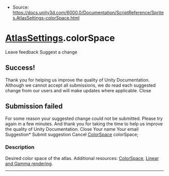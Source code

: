 * Source: https://docs.unity3d.com/6000.0/Documentation/ScriptReference/Sprites.AtlasSettings-colorSpace.html

#  [AtlasSettings](https://docs.unity3d.com/6000.0/Documentation/ScriptReference/Sprites.AtlasSettings.html).colorSpace
Leave feedback
Suggest a change
## Success!
Thank you for helping us improve the quality of Unity Documentation. Although we cannot accept all submissions, we do read each suggested change from our users and will make updates where applicable.
Close
## Submission failed
For some reason your suggested change could not be submitted. Please <a>try again</a> in a few minutes. And thank you for taking the time to help us improve the quality of Unity Documentation.
Close
Your name Your email Suggestion* Submit suggestion
Cancel
[ColorSpace](https://docs.unity3d.com/6000.0/Documentation/ScriptReference/ColorSpace.html) colorSpace; 
### Description
Desired color space of the atlas.
Additional resources: [ColorSpace](https://docs.unity3d.com/6000.0/Documentation/ScriptReference/ColorSpace.html), [Linear and Gamma rendering](https://docs.unity3d.com/6000.0/Documentation/Manual/LinearLighting.html).
* * *
